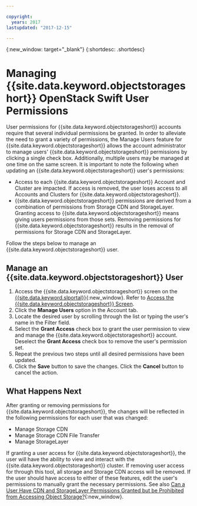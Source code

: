 ```yaml
---

copyright:
  years: 2017
lastupdated: "2017-12-15"

---
```

{:new_window: target="_blank"}
{:shortdesc: .shortdesc}

# Managing {{site.data.keyword.objectstorageshort}} OpenStack Swift User Permissions

User permissions for {{site.data.keyword.objectstorageshort}} accounts require that several individual permissions be granted. In order to alleviate the need to grant a variety of permissions, the Manage Users feature for {{site.data.keyword.objectstorageshort}} allows the account administrator to manage users' {{site.data.keyword.objectstorageshort}} permissions by clicking a single check box. Additionally, multiple users may be managed at one time on the same screen.  It is important to note the following when updating an {{site.data.keyword.objectstorageshort}} user's permissions:

  - Access to each {{site.data.keyword.objectstorageshort}} Account and Cluster are impacted.  If access is removed, the user loses access to all Accounts and Clusters for {{site.data.keyword.objectstorageshort}}.
  - {{site.data.keyword.objectstorageshort}} permissions are derived from a combination of permissions from Storage CDN and StorageLayer.  Granting access to {{site.data.keyword.objectstorageshort}} means giving users permissions from those sets.  Removing permissions for {{site.data.keyword.objectstorageshort}} results in the removal of permissions for Storage CDN and StorageLayer.

Follow the steps below to manage an {{site.data.keyword.objectstorageshort}} user.

## Manage an {{site.data.keyword.objectstorageshort}} User

1. Access the {{site.data.keyword.objectstorageshort}} screen on the  [{{site.data.keyword.slportal}}](https://control.softlayer.com/){:new_window}. Refer to [Access the {{site.data.keyword.objectstorageshort}} Screen](access-object-storage-screen.html).
2. Click the **Manage Users** option in the Account tab.
3. Locate the desired user by scrolling through the list or typing the user's name in the Filter field.
4. Select the **Grant Access** check box to grant the user permission to view and manage the {{site.data.keyword.objectstorageshort}} account. Deselect the **Grant Access** check box to remove the user's permission set.
5. Repeat the previous two steps until all desired permissions have been updated.
6. Click the **Save** button to save the changes. Click the **Cancel** button to cancel the action.

## What Happens Next

After granting or removing permissions for {{site.data.keyword.objectstorageshort}}, the changes will be reflected in the following permissions for each user that was changed:

  - Manage Storage CDN
  - Manage Storage CDN File Transfer
  - Manage StorageLayer

If granting a user access for {{site.data.keyword.objectstorageshort}}, the user will have the ability to view and interact with the {{site.data.keyword.objectstorageshort}} cluster. If removing user access for  through this tool, all storage and Storage CDN access will be removed. If the user should have access to either of these features, edit the user's permissions to manually grant the necessary permissions. See also [Can a User Have CDN and StorageLayer Permissions Granted but be Prohibited from Accessing Object Storage?](https://console.bluemix.net/docs/infrastructure/content-deliver-network/FAQ.html#can-a-user-have-cdn-and-storagelayer-permissions-granted-but-be-prohibited-from-accessing-object-storage-){:new_window}.
